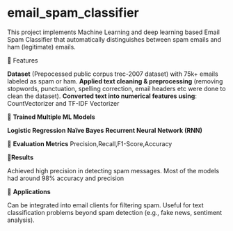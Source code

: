 # email_spam_classifier
This project implements Machine Learning and deep learning based Email Spam Classifier that automatically distinguishes between spam  emails and ham (legitimate) emails.

🔹 Features

**Dataset** (Prepocessed public corpus trec-2007 dataset) with 75k+ emails labeled as spam or ham.
**Applied text cleaning & preprocessing** (removing stopwords, punctuation, spelling correction, email headers etc were done to clean the dataset).
**Converted text into numerical features using**:   CountVectorizer and TF-IDF Vectorizer

🔹 **Trained Multiple ML Models**

**Logistic Regression**
**Naïve Bayes**
**Recurrent Neural Network (RNN)**

🔹 **Evaluation Metrics**
Precision,Recall,F1-Score,Accuracy

🔹**Results**

Achieved high precision in detecting spam messages.
Most of the models had around 98% accuracy and precision


🔹 **Applications**

Can be integrated into email clients for filtering spam.
Useful for text classification problems beyond spam detection (e.g., fake news, sentiment analysis).
